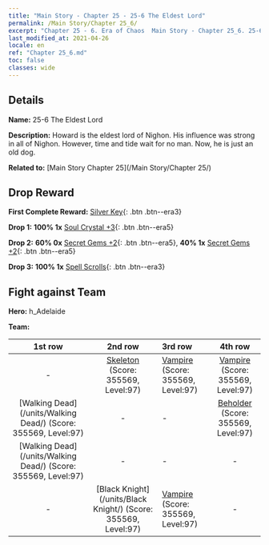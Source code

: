 ```yaml
---
title: "Main Story - Chapter 25 - 25-6 The Eldest Lord"
permalink: /Main Story/Chapter 25_6/
excerpt: "Chapter 25 - 6. Era of Chaos  Main Story - Chapter 25_6. 25-6 The Eldest Lord"
last_modified_at: 2021-04-26
locale: en
ref: "Chapter 25_6.md"
toc: false
classes: wide
---
```


## Details

 **Name:** 25-6 The Eldest Lord

 **Description:** Howard is the eldest lord of Nighon. His influence was strong in all of Nighon. However, time and tide wait for no man. Now, he is just an old dog.

 **Related to:** [Main Story Chapter 25](/Main Story/Chapter 25/)

## Drop Reward

 **First Complete Reward:** [Silver Key](/Items/con_693/){: .btn .btn--era3}

 **Drop 1:** **100% 1x** [Soul Crystal +3](/Items/mat_87/){: .btn .btn--era5}

 **Drop 2:** **60% 0x** [Secret Gems +2](/Items/mat_79/){: .btn .btn--era5}, **40% 1x** [Secret Gems +2](/Items/mat_79/){: .btn .btn--era5}

 **Drop 3:** **100% 1x** [Spell Scrolls](/Items/con_694/){: .btn .btn--era3}


## Fight against Team
 **Hero:** h_Adelaide

 **Team:**


  | 1st row | 2nd row | 3rd row | 4th row |
  |:----:|:----:|:----|:----:|
  | - | [Skeleton](/units/Skeleton/) (Score: 355569, Level:97)  | [Vampire](/units/Vampire/) (Score: 355569, Level:97)  | [Vampire](/units/Vampire/) (Score: 355569, Level:97)  |
  | [Walking Dead](/units/Walking Dead/) (Score: 355569, Level:97)  | - | - | [Beholder](/units/Beholder/) (Score: 355569, Level:97)  |
  | [Walking Dead](/units/Walking Dead/) (Score: 355569, Level:97)  | - | - | - |
  | - | [Black Knight](/units/Black Knight/) (Score: 355569, Level:97)  | [Vampire](/units/Vampire/) (Score: 355569, Level:97)  | - |


